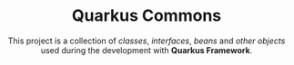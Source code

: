<div align="center">
  <h1>Quarkus Commons</h1>
</div>

<p align="center">
  This project is a collection of <i>classes</i>, <i>interfaces</i>, <i>beans</i> and <i>other objects</i> used during the development with <b>Quarkus Framework</b>.
</p>
